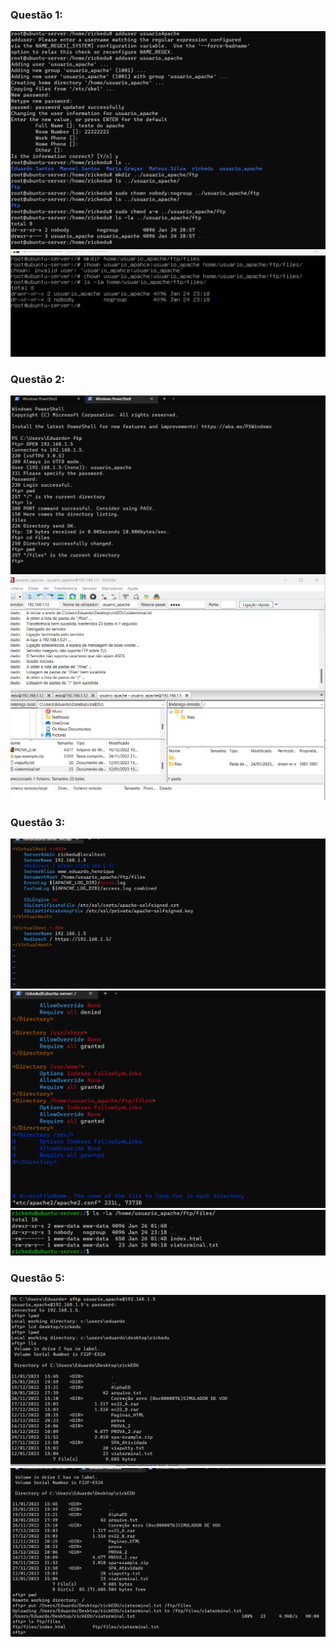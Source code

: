 ### Questão 1:
![questão 1](./q1/q1.png)
![questão 1.2](./q1/q1_2.png)
### Questão 2:
![](./q2/Q2.png)
![](./q2/q2_2.png)
### Questão 3:
![](./q3/q3_1.png)
![](./q3/q3_2.png)
![](./q3/q3_3.png)
### Questão 5:
![](./q5/q5.png)
![](./q5/q5_2.png)

